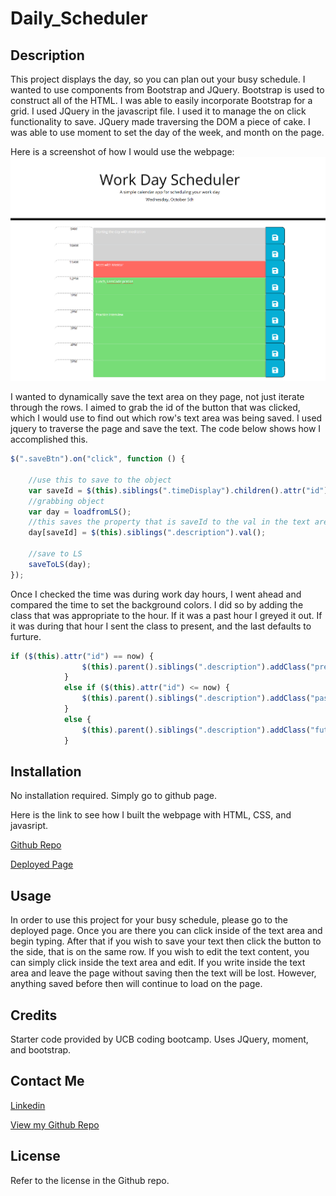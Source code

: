 # Daily_Scheduler

## Description

This project displays the day, so you can plan out your busy schedule. I wanted to use components from Bootstrap and JQuery. Bootstrap is used to construct all of the HTML. I was able to easily incorporate Bootstrap for a grid. I used JQuery in the javascript file. I used it to manage the on click functionality to save. JQuery made traversing the DOM a piece of cake. I was able to use moment to set the day of the week, and month on the page.

Here is a screenshot of how I would use the webpage:
![Screenshot](./assets/images/Daily_Scheduler_.png)

I wanted to dynamically save the text area on they page, not just iterate through the rows. I aimed to grab the id of the button that was clicked, which I would use to find out which row's text area was being saved. I used jquery to traverse the page and save the text. The code below shows how I accomplished this. 

```javascript
$(".saveBtn").on("click", function () {

    //use this to save to the object
    var saveId = $(this).siblings(".timeDisplay").children().attr("id");
    //grabbing object 
    var day = loadfromLS();
    //this saves the property that is saveId to the val in the text area
    day[saveId] = $(this).siblings(".description").val();

    //save to LS
    saveToLS(day);
});
```
Once I checked the time was during work day hours, I went ahead and compared the time to set the background colors. I did so by adding the class that was appropriate to the hour. If it was a past hour I greyed it out. If it was during that hour I sent the class to present, and the last defaults to furture. 

```javascript
if ($(this).attr("id") == now) {
                $(this).parent().siblings(".description").addClass("present");
            }
            else if ($(this).attr("id") <= now) {
                $(this).parent().siblings(".description").addClass("past");
            }
            else {
                $(this).parent().siblings(".description").addClass("future");
            }
```

## Installation

No installation required. Simply go to github page.

Here is the link to see how I built the webpage with HTML, CSS, and javasript.

[Github Repo](https://github.com/johnfrom209/Daily_Scheduler)

[Deployed Page](https://johnfrom209.github.io/Daily_Scheduler/)

## Usage

In order to use this project for your busy schedule, please go to the deployed page. Once you are there you can click inside of the text area and begin typing. After that if you wish to save your text then click the button to the side, that is on the same row. If you wish to edit the text content, you can simply click inside the text area and edit. If you write inside the text area and leave the page without saving then the text will be lost. However, anything saved before then will continue to load on the page. 

## Credits

Starter code provided by UCB coding bootcamp.
Uses JQuery, moment, and bootstrap.

## Contact Me

[Linkedin](https://www.linkedin.com/in/johnfrom209/)

[View my Github Repo](https://github.com/johnfrom209)

## License

Refer to the license in the Github repo.
